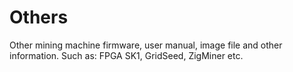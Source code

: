 # Others


Other mining machine firmware, user manual, image file and other information. Such as: FPGA SK1, GridSeed, ZigMiner etc.

